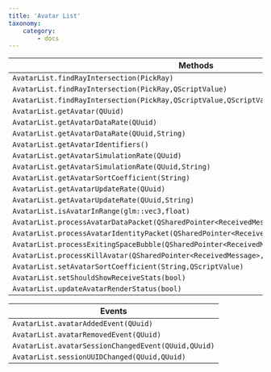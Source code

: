 ```yaml
---
title: 'Avatar List'
taxonomy:
    category:
        - docs
---
```



| Methods                                  |
| ---------------------------------------- |
|`AvatarList.findRayIntersection(PickRay)`|
|`AvatarList.findRayIntersection(PickRay,QScriptValue)`|
|`AvatarList.findRayIntersection(PickRay,QScriptValue,QScriptValue)`|
|`AvatarList.getAvatar(QUuid)`|
|`AvatarList.getAvatarDataRate(QUuid)`|
|`AvatarList.getAvatarDataRate(QUuid,String)`|
|`AvatarList.getAvatarIdentifiers()`|
|`AvatarList.getAvatarSimulationRate(QUuid)`|
|`AvatarList.getAvatarSimulationRate(QUuid,String)`|
|`AvatarList.getAvatarSortCoefficient(String)`|
|`AvatarList.getAvatarUpdateRate(QUuid)`|
|`AvatarList.getAvatarUpdateRate(QUuid,String)`|
|`AvatarList.isAvatarInRange(glm::vec3,float)`|
|`AvatarList.processAvatarDataPacket(QSharedPointer<ReceivedMessage>,SharedNodePointer)`|
|`AvatarList.processAvatarIdentityPacket(QSharedPointer<ReceivedMessage>,SharedNodePointer)`|
|`AvatarList.processExitingSpaceBubble(QSharedPointer<ReceivedMessage>,SharedNodePointer)`|
|`AvatarList.processKillAvatar(QSharedPointer<ReceivedMessage>,SharedNodePointer)`|
|`AvatarList.setAvatarSortCoefficient(String,QScriptValue)`|
|`AvatarList.setShouldShowReceiveStats(bool)`|
|`AvatarList.updateAvatarRenderStatus(bool)`|



| Events                                   |
| ---------------------------------------- |
| `AvatarList.avatarAddedEvent(QUuid)`       |
| `AvatarList.avatarRemovedEvent(QUuid)`     |
| `AvatarList.avatarSessionChangedEvent(QUuid,QUuid)` |
| `AvatarList.sessionUUIDChanged(QUuid,QUuid)` |